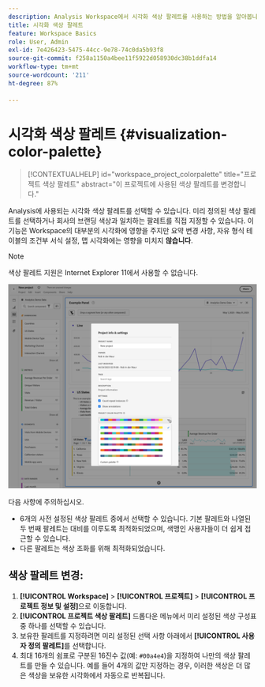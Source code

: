 ```yaml
---
description: Analysis Workspace에서 시각화 색상 팔레트를 사용하는 방법을 알아봅니다.
title: 시각화 색상 팔레트
feature: Workspace Basics
role: User, Admin
exl-id: 7e426423-5475-44cc-9e78-74c0da5b93f8
source-git-commit: f258a1150a4bee11f5922d058930dc38b1ddfa14
workflow-type: tm+mt
source-wordcount: '211'
ht-degree: 87%

---
```


# 시각화 색상 팔레트 {#visualization-color-palette}

<!-- markdownlint-disable MD034 -->

>[!CONTEXTUALHELP]
>id="workspace_project_colorpalette"
>title="프로젝트 색상 팔레트"
>abstract="이 프로젝트에 사용된 색상 팔레트를 변경합니다."

<!-- markdownlint-enable MD034 -->


Analysis에 사용되는 시각화 색상 팔레트를 선택할 수 있습니다. 미리 정의된 색상 팔레트를 선택하거나 회사의 브랜딩 색상과 일치하는 팔레트를 직접 지정할 수 있습니다. 이 기능은 Workspace의 대부분의 시각화에 영향을 주지만 요약 변경 사항, 자유 형식 테이블의 조건부 서식 설정, 맵 시각화에는 영향을 미치지 **않습니다**.

>[!NOTE]
>
>색상 팔레트 지원은 Internet Explorer 11에서 사용할 수 없습니다.

![프로젝트 정보 및 설정 창.](assets/color-palette.png)

다음 사항에 주의하십시오.

* 6개의 사전 설정된 색상 팔레트 중에서 선택할 수 있습니다. 기본 팔레트와 나열된 두 번째 팔레트는 대비를 이루도록 최적화되었으며, 색맹인 사용자들이 더 쉽게 접근할 수 있습니다.
* 다른 팔레트는 색상 조화를 위해 최적화되었습니다.

## 색상 팔레트 변경:

1. **[!UICONTROL Workspace]** > **[!UICONTROL 프로젝트]** > **[!UICONTROL 프로젝트 정보 및 설정]**&#x200B;으로 이동합니다.
1. **[!UICONTROL 프로젝트 색상 팔레트]** 드롭다운 메뉴에서 미리 설정된 색상 구성표 중 하나를 선택할 수 있습니다.
1. 보유한 팔레트를 지정하려면 미리 설정된 선택 사항 아래에서 **[!UICONTROL 사용자 정의 팔레트]**&#x200B;를 선택합니다.
1. 최대 16개의 쉼표로 구분된 16진수 값(예: `#00a4e4`)을 지정하여 나만의 색상 팔레트를 만들 수 있습니다. 예를 들어 4개의 값만 지정하는 경우, 이러한 색상은 더 많은 색상을 보유한 시각화에서 자동으로 반복됩니다.


<!--
# Visualization Color Palettes {#visualization-color-palettes}

>[!CONTEXTUALHELP]
>id="workspace_project_colorpalette"
>title="Project color palette"
>abstract="Change the color palette used in this project."

You can change the visualization color palette used in Workspace by choosing a different color palette or by specifying your own palette that could match your company's branding colors. This feature affects most visualizations in Workspace, but it does **not** affect [!UICONTROL Summary Change], conditional formatting in [!UICONTROL Freeform] tables, and the [!UICONTROL Map] visualization.

>[!NOTE]
>
>Color palette support is not enabled for Internet Explorer 11.

![](assets/color_palettes.png)

Keep in mind:

* There are five pre-set color palettes to choose from. The default palette and the one below have been optimized for optimal contrast and are both more accessible for those who are color blind.
* The third to the fifth color palettes below the top two have been optimized for color harmony.

## Change your [!UICONTROL color palette]:



>[!BEGINSHADEBOX]

See ![VideoCheckedOut](/help/assets/icons/VideoCheckedOut.svg) [Using a custom color palette](https://video.tv.adobe.com/v/30909?quality=12&learn=on&captions=kor){target="_blank"} for a demo video.

>[!ENDSHADEBOX]


1. Navigate to **[!UICONTROL Workspace]** > **[!UICONTROL Project]** > **[!UICONTROL Project Info & Settings]**.
1. From the **[!UICONTROL Project Color Palette]** drop-down list, you can pick one of five pre-set color schemes.

   ![](assets/custom_palette.png)

1. To specify your own palette, select **[!UICONTROL Custom Palette]** below the pre-set options.
1. Specify up to 16 comma-separated hexadecimal values (for example, #00a4e4) for the colors you intend to use. If, for example, you want to use only four values, these colors will automatically be repeated in visualizations that contain more colors.
-->
